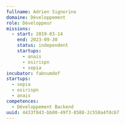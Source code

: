 ```yaml
---
fullname: Adrien Signorino
domaine: Développement
role: Développeur
missions:
  - start: 2019-03-14
    end: 2023-09-30
    status: independent
    startups:
      - anais
      - osirispn
      - sepia
incubator: fabnumdef
startups:
  - sepia
  - osirispn
  - anais
competences:
  - Développement Backend
uuid: 4433f843-bb80-49f3-8588-2c558a4fdc67
---
```

